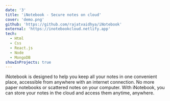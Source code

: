 ```yaml
---
date: '3'
title: 'iNotebook - Secure notes on cloud'
cover: 'demo.png'
github: 'https://github.com/rajatvaidhya/iNotebook'
external: 'https://inotebookcloud.netlify.app'
tech:
  - Html 
  - Css
  - React.js
  - Node
  - MongoDB
showInProjects: true
---
```


iNotebook is designed to help you keep all your notes in one convenient place, accessible from anywhere with an internet connection. No more paper notebooks or scattered notes on your computer. With iNotebook, you can store your notes in the cloud and access them anytime, anywhere. 


